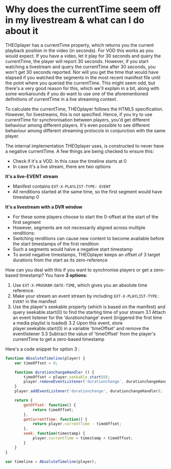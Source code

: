# Why does the currentTime seem off in my livestream & what can I do about it

THEOplayer has a currentTime property, which returns you the current playback position in the video (in seconds). For VOD this works as you would expect. If you have a video, let it play for 30 seconds and query the currentTime, the player will report 30 seconds. However, if you start watching a livestream and query the currentTime after 30 seconds, you won't get 30 seconds reported. Nor will you get the time that would have elapsed if you watched the segments in the most recent manifest file until the point where you queried the currentTime. This might seem odd, but there's a very good reason for this, which we'll explain in a bit, along with some workarounds if you do want to use one of the aforementioned definitions of currentTime in a live streaming context.

To calculate the currentTime, THEOplayer follows the HTML5 specification. However, for livestreams, this is not specified. Hence, if you try to use currentTime for synchronisation between players, you'd get different behaviour among different players. It's even possible to see different behaviour among different streaming protocols in conjunction with the same player.

The internal implementation THEOplayer uses, is constructed to never have a negative currentTime. A few things are being checked to ensure this:

- Check if it's a VOD. In this case the timeline starts at 0
- In case it's a live stream, there are two options

**It's a live-EVENT stream** 

- Manifest contains `EXT-X-PLAYLIST-TYPE: EVENT`
- All renditions started at the same time, so the first segment would have timestamp 0

**It's a livestream with a DVR window**

- For these some players choose to start the 0-offset at the start of the first segment
- However, segments are not necessarily aligned across multiple renditions:
- Switching renditions can cause new content to become available before the start timestamps of the first rendition
- Such a segments would halve a negative start timestamp
- To avoid negative timestamps, THEOplayer keeps an offset of 3 target durations from the start as its zero-reference

How can you deal with this if you want to synchronise players or get a zero-based timestamp? You have **3 options**:

1. Use `EXT-X-PROGRAM-DATE-TIME`, which gives you an absolute time reference.
2. Make your stream an event stream by including `EXT-X-PLAYLIST-TYPE: EVENT` in the manifest
3. Use the player's seekable property (which is based on the manifest) and query seekable.start(0) to find the starting time of your stream
    3.1 Attach an event listener for the 'durationchange' event (triggered the first time a media playlist is loaded)
    3.2 Upon this event, store player.seekable.start(0) in a variable 'timeOffset' and remove the eventlistener
    3.3 Subtract the value of 'timeOffset' from the player's currentTime to get a zero-based timestamp

Here's a code snippet for option 3 :

```js
function AbsoluteTimeline(player) {
    var timeOffset = 0;

    function durationchangeHandler () {
        timeOffset = player.seekable.start(0);
        player.removeEventListener('durationchange', durationchangeHandler);
    }
    player.addEventListener('durationchange', durationchangeHandler);

    return {
        getOffset: function() {
            return timeOffset;
        },
        getCurrentTime: function() {
            return player.currentTime - timeOffset;
        },
        seek: function(timestamp) {
            player.currentTime = timestamp + timeOffset;
        }
    }
}

var timeline = AbsoluteTimeline(player);
```